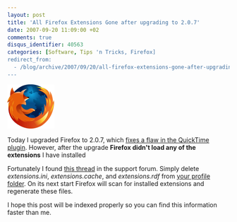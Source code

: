 ```yaml
---
layout: post
title: 'All Firefox Extensions Gone after upgrading to 2.0.7'
date: 2007-09-20 11:09:00 +02
comments: true
disqus_identifier: 40563
categories: [Software, Tips 'n Tricks, Firefox]
redirect_from:
  - /blog/archive/2007/09/20/all-firefox-extensions-gone-after-upgrading-to-2-0-7.aspx
---
```


![Firefox](/files/archive/firefox_logo.png)

Today I upgraded Firefox to 2.0.7, which [fixes a flaw in the QuickTime plugin](http://www.mozilla.org/security/announce/2007/mfsa2007-28.html). However, after the upgrade **Firefox didn't load any of the extensions** I have installed

Fortunately I found [this thread](http://forums.mozillazine.org/viewtopic.php?t=586691&sid=38821ef113f1c7b841643b0101e6f1e6) in the support forum. Simply delete *extensions.ini*, *extensions.cache*, and *extensions.rdf* from [your profile folder](http://kb.mozillazine.org/Profile_folder_-_Firefox#Finding_the_profile_folder). On its next start Firefox will scan for installed extensions and regenerate these files.

I hope this post will be indexed properly so you can find this information faster than me. 

